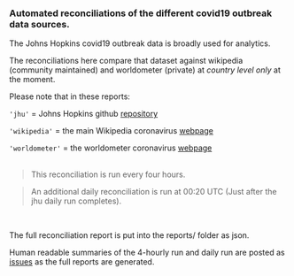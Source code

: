 
### Automated reconciliations of the different covid19 outbreak data sources.

The Johns Hopkins covid19 outbreak data is broadly used for analytics.

The reconciliations here compare that dataset against wikipedia (community maintained) and worldometer (private) at *country level only* at the moment.

Please note that in these reports:

`'jhu'`    = Johns Hopkins github [repository](https://github.com/CSSEGISandData/COVID-19)

`'wikipedia'` = the main Wikipedia coronavirus [webpage](https://en.wikipedia.org/wiki/2019%E2%80%9320_coronavirus_pandemic)

`'worldometer'` = the worldometer coronavirus [webpage](https://www.worldometers.info/coronavirus/)
<br/><br/>
> This reconciliation is run every four hours.

> An additional daily reconciliation is run at 00:20 UTC (Just after the jhu daily run completes).
<br/>

The full reconciliation report is put into the reports/ folder as json.

Human readable summaries of the 4-hourly run and daily run are posted as [issues](https://github.com/judepayne/covid19-data/issues) as the full reports are generated.

